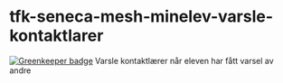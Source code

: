 # tfk-seneca-mesh-minelev-varsle-kontaktlarer

[![Greenkeeper badge](https://badges.greenkeeper.io/telemark/tfk-seneca-mesh-minelev-varsle-kontaktlarer.svg)](https://greenkeeper.io/)
Varsle kontaktlærer når eleven har fått varsel av andre
